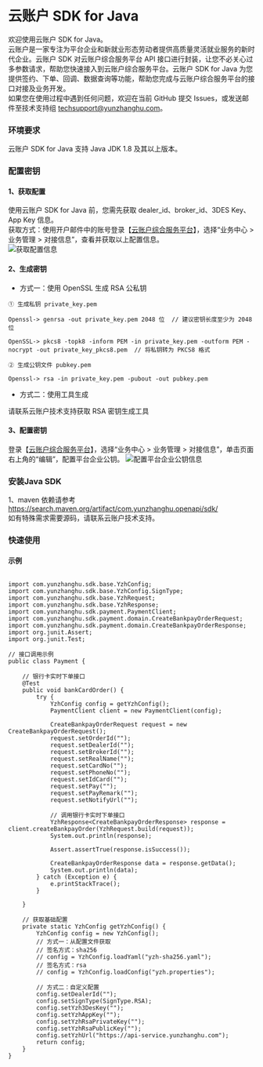 # 云账户 SDK for Java

欢迎使用云账户 SDK for Java。  
云账户是一家专注为平台企业和新就业形态劳动者提供高质量灵活就业服务的新时代企业。云账户 SDK 对云账户综合服务平台 API 接口进行封装，让您不必关心过多参数请求，帮助您快速接入到云账户综合服务平台。云账户 SDK for Java 为您提供签约、下单、回调、数据查询等功能，帮助您完成与云账户综合服务平台的接口对接及业务开发。  
如果您在使用过程中遇到任何问题，欢迎在当前 GitHub 提交 Issues，或发送邮件至技术支持组 [techsupport@yunzhanghu.com](mailto:techsupport@yunzhanghu.com)。

### 环境要求

云账户 SDK for Java 支持 Java JDK 1.8 及其以上版本。

### 配置密钥

#### 1、获取配置

使用云账户 SDK for Java 前，您需先获取 dealer_id、broker_id、3DES Key、App Key 信息。    
获取方式：使用开户邮件中的账号登录【[云账户综合服务平台](https://service.yunzhanghu.com/user/login)】，选择“业务中心 > 业务管理 > 对接信息”，查看并获取以上配置信息。  
![获取配置信息](https://yos.yunzhanghu.com/getobject/duijiexinxi.png?isAttachment=false&fileID=9487bd54b93a5abf49003c2b8ce7e069bfa24220&signature=X%2BR7PocQgPqSpR2xM1TgYU6lAapr%2FB9p3aFof03Gcfw%3D)

#### 2、生成密钥

- 方式一：使用 OpenSSL 生成 RSA 公私钥

```
① ⽣成私钥 private_key.pem

Openssl-> genrsa -out private_key.pem 2048 位  // 建议密钥⻓度⾄少为 2048 位

OpenSSL-> pkcs8 -topk8 -inform PEM -in private_key.pem -outform PEM -nocrypt -out private_key_pkcs8.pem  // 将私钥转为 PKCS8 格式 

② ⽣成公钥⽂件 pubkey.pem

Openssl-> rsa -in private_key.pem -pubout -out pubkey.pem

```

- 方式二：使用工具生成

请联系云账户技术支持获取 RSA 密钥生成工具

#### 3、配置密钥

登录【[云账户综合服务平台](https://service.yunzhanghu.com/user/login)】，选择“业务中心 > 业务管理 > 对接信息”，单击页面右上角的“编辑”，配置平台企业公钥。
![配置平台企业公钥信息](https://yos.yunzhanghu.com/getobject/dujiexinxi-2.png?isAttachment=false&fileID=84e3cd1684a61c1e32eb0e7b7f43390cd053206b&signature=mqW8Zbk7h3gYXfzjR99pK%2B0pgVLcLly3VjBB2KsqDvQ%3D)

### 安装Java SDK

1、maven 依赖请参考 https://search.maven.org/artifact/com.yunzhanghu.openapi/sdk/  
如有特殊需求需要源码，请联系云账户技术支持。

### 快速使用

#### 示例

```

import com.yunzhanghu.sdk.base.YzhConfig;
import com.yunzhanghu.sdk.base.YzhConfig.SignType;
import com.yunzhanghu.sdk.base.YzhRequest;
import com.yunzhanghu.sdk.base.YzhResponse;
import com.yunzhanghu.sdk.payment.PaymentClient;
import com.yunzhanghu.sdk.payment.domain.CreateBankpayOrderRequest;
import com.yunzhanghu.sdk.payment.domain.CreateBankpayOrderResponse;
import org.junit.Assert;
import org.junit.Test;

// 接口调用示例
public class Payment {

    // 银行卡实时下单接口
    @Test
    public void bankCardOrder() {
        try {
            YzhConfig config = getYzhConfig();
            PaymentClient client = new PaymentClient(config);

            CreateBankpayOrderRequest request = new CreateBankpayOrderRequest();
            request.setOrderId("");
            request.setDealerId("");
            request.setBrokerId("");
            request.setRealName("");
            request.setCardNo("");
            request.setPhoneNo("");
            request.setIdCard("");
            request.setPay("");
            request.setPayRemark("");
            request.setNotifyUrl("");

            // 调用银行卡实时下单接口
            YzhResponse<CreateBankpayOrderResponse> response = client.createBankpayOrder(YzhRequest.build(request));
            System.out.println(response);

            Assert.assertTrue(response.isSuccess());

            CreateBankpayOrderResponse data = response.getData();
            System.out.println(data);
        } catch (Exception e) {
            e.printStackTrace();
        }

    }

    // 获取基础配置
    private static YzhConfig getYzhConfig() {
        YzhConfig config = new YzhConfig();
        // 方式一：从配置文件获取
        // 签名方式：sha256
		// config = YzhConfig.loadYaml("yzh-sha256.yaml");
        // 签名方式：rsa
		// config = YzhConfig.loadConfig("yzh.properties");

        // 方式二：自定义配置
        config.setDealerId("");
        config.setSignType(SignType.RSA);
        config.setYzh3DesKey("");
        config.setYzhAppKey("");
        config.setYzhRsaPrivateKey("");
        config.setYzhRsaPublicKey("");
        config.setYzhUrl("https://api-service.yunzhanghu.com");
        return config;
    }
}

```

